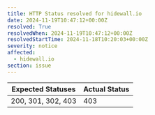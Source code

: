```yaml
---
title: HTTP Status resolved for hidewall.io
date: 2024-11-19T10:47:12+00:00Z
resolved: True
resolvedWhen: 2024-11-19T10:47:12+00:00Z
resolvedStartTime: 2024-11-18T10:20:03+00:00Z
severity: notice
affected:
  - hidewall.io
section: issue
---
```


| Expected Statuses | Actual Status  |
|-------------------|----------------|
| 200, 301, 302, 403 | 403 |
